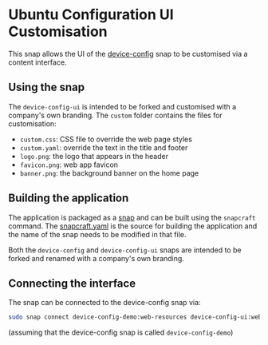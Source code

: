 # Ubuntu Configuration UI Customisation

This snap allows the UI of the [device-config](https://github.com/CanonicalLtd/device-config) snap to be customised via a 
content interface.

## Using the snap
The `device-config-ui` is intended to be forked and customised with a company's own branding.
The `custom` folder contains the files for customisation:

- `custom.css`: CSS file to override the web page styles
- `custom.yaml`: override the text in the title and footer
- `logo.png`: the logo that appears in the header
- `favicon.png`: web app favicon
- `banner.png`: the background banner on the home page

## Building the application
The application is packaged as a [snap](https://snapcraft.io/docs) and can be
built using the `snapcraft` command. The [snapcraft.yaml](snap/snapcraft.yaml)
is the source for building the application and the name of the snap needs to be
modified in that file.

Both the `device-config` and `device-config-ui` snaps are intended to be forked
and renamed with a company's own branding.

## Connecting the interface
The snap can be connected to the device-config snap via:

```bash
sudo snap connect device-config-demo:web-resources device-config-ui:web-resources
```
(assuming that the device-config snap is called `device-config-demo`)
